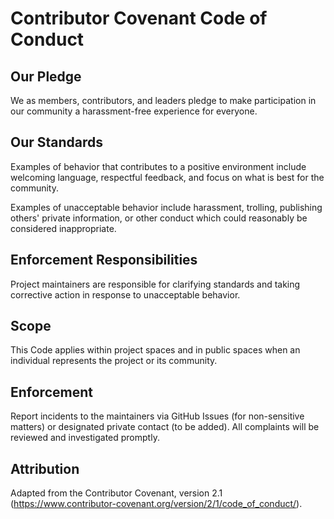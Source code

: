 # Contributor Covenant Code of Conduct

## Our Pledge
We as members, contributors, and leaders pledge to make participation in our community a harassment-free experience for everyone.

## Our Standards
Examples of behavior that contributes to a positive environment include welcoming language, respectful feedback, and focus on what is best for the community.

Examples of unacceptable behavior include harassment, trolling, publishing others' private information, or other conduct which could reasonably be considered inappropriate.

## Enforcement Responsibilities
Project maintainers are responsible for clarifying standards and taking corrective action in response to unacceptable behavior.

## Scope
This Code applies within project spaces and in public spaces when an individual represents the project or its community.

## Enforcement
Report incidents to the maintainers via GitHub Issues (for non-sensitive matters) or designated private contact (to be added). All complaints will be reviewed and investigated promptly.

## Attribution
Adapted from the Contributor Covenant, version 2.1 (https://www.contributor-covenant.org/version/2/1/code_of_conduct/).